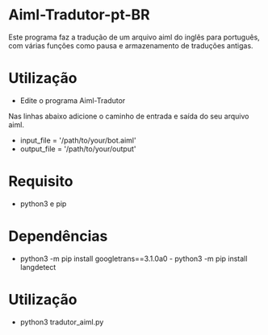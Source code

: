 # Aiml-Tradutor-pt-BR
Este programa faz a tradução de um arquivo aiml do inglês para português, com várias funções como pausa e armazenamento de traduções antigas.

# Utilização
- Edite o programa Aiml-Tradutor

Nas linhas abaixo adicione o caminho de entrada e saída do seu arquivo aiml.

- input_file = '/path/to/your/bot.aiml'
- output_file = '/path/to/your/output'

# Requisito
- python3 e pip

# Dependências
- python3 -m pip install googletrans==3.1.0a0 - python3 -m pip install langdetect

# Utilização
- python3 tradutor_aiml.py